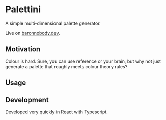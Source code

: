 # Palettini
A simple multi-dimensional palette generator.

Live on [baronnobody.dev](https://palettini.baronnobody.dev).

## Motivation
Colour is hard. Sure, you can use reference or your brain, but why not just generate a palette that roughly meets colour theory rules?

## Usage

## Development
Developed very quickly in React with Typescript.